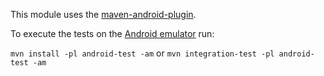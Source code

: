 This module uses the [maven-android-plugin](https://code.google.com/p/maven-android-plugin).

To execute the tests on the [Android emulator](http://developer.android.com/tools/devices/emulator.html) run:

`mvn install -pl android-test -am` or `mvn integration-test -pl android-test -am`
